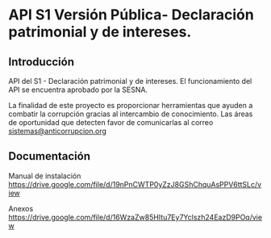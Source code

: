 # API S1 Versión Pública- Declaración patrimonial y de intereses.
## Introducción
API del S1 - Declaración patrimonial y de intereses. El funcionamiento del API se encuentra aprobado por la SESNA.

La finalidad de este proyecto es proporcionar herramientas que ayuden a combatir la corrupción gracias al intercambio de conocimiento. 
Las áreas de oportunidad que detecten favor de comunicarlas al correo sistemas@anticorrupcion.org


## Documentación
Manual de instalación
https://drive.google.com/file/d/19nPnCWTP0yZzJ8GShChquAsPPV6ttSLc/view

Anexos
https://drive.google.com/file/d/16WzaZw85HItu7Ey7Yclszh24EazD9POq/view



